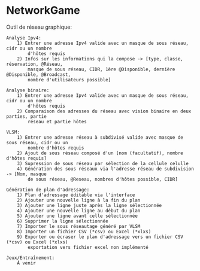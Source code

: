 # NetworkGame

Outil de réseau graphique:

    Analyse Ipv4:
        1) Entrer une adresse Ipv4 valide avec un masque de sous réseau, cidr ou un nombre 
            d'hôtes requis
        2) Infos sur les informations qui la compose -> [type, classe, réservation, @Réseau,
            masque de sous réseau, CIDR, 1ère @Disponible, dernière @Disponible, @Broadcast,
            nombre d'utilisateurs possible]
    
    Analyse binaire:
        1) Entrer une adresse Ipv4 valide avec un masque de sous réseau, cidr ou un nombre
            d'hôtes requis
        2) Comparaison des adresses du réseau avec vision binaire en deux parties, partie
            réseau et partie hôtes

    VLSM:
        1) Entrer une adresse réseau à subdivisé valide avec masque de sous réseau, cidr ou un 
            nombre d'hôtes requis
        2) Ajout de sous réseau composé d'un [nom (facultatif), nombre d'hôtes requis]
        3) Supression de sous réseau par sélection de la cellule celulle
        4) Génération des sous réseaux via l'adresse réseau de subdivision -> [Nom, masque
            de sous réseau, @Reseau, nombres d'hôtes possible, CIDR]

    Génération de plan d'adressage:
        1) Plan d'adressage éditable via l'interface
        2) Ajouter une nouvelle ligne à la fin du plan
        3) Ajouter une ligne juste après la ligne sélectionnée
        4) Ajouter une nouvelle ligne au début du plan
        5) Ajouter une ligne avant celle sélectionnée
        6) Supprimer la ligne sélectionnée
        7) Importer le sous réseautage généré par VLSM
        8) Importer un fichier CSV (*csv) ou Excel (*xlxs)
        9) Exporter ou écraser le plan d'adressage vers un fichier CSV (*csv) ou Excel (*xlxs)
            exportation vers fichier excel non implémenté

    Jeux/Entraînement:
        À venir
